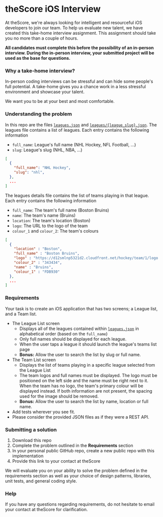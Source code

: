 # theScore iOS Interview
At theScore, we're always looking for intelligent and resourceful iOS developers to join our team. To help us evaluate new talent, we have created this take-home interview assignment. This assignment should take you no more than a couple of hours.

**All candidates must complete this before the possibility of an in-person interview. During the in-person interview, your submitted project will be used as the base for questions.**

### Why a take-home interview?
In-person coding interviews can be stressful and can hide some people's full potential. A take-home gives you a chance work in a less stressful environment and showcase your talent.

We want you to be at your best and most comfortable.

### Understanding the problem
In this repo are the files [`leagues.json`](leagues.json) and [`leagues/{league_slug}.json`](leagues/nhl.json).
The leagues file contains a list of leagues. Each entry contains the following information
* `full_name`: League's full name (NHL Hockey, NFL Football, ...)
* `slug`: League's slug (NHL, NBA, ...)

```json
[
  {
    "full_name": "NHL Hockey",
    "slug": "nhl",
  },
  ...
]
```

The leagues details file contains the list of teams playing in that league. Each entry contains the following information
* `full_name`: The team's full name (Boston Bruins)
* `name`: The team's name (Bruins)
* `location`: The team's location (Boston)
* `logo`: The URL to the logo of the team
* `colour_1` and `colour_2`: The team's colours

```json
[
  {
    "location" : "Boston",
    "full_name" : "Boston Bruins",
    "logo" : "https://d12smlnp5321d2.cloudfront.net/hockey/team/1/logo.png",
    "colour_2" : "343434",
    "name" : "Bruins",
    "colour_1" : "FDB930"
  },
  ...
]
```

### Requirements
Your task is to create an iOS application that has two screens; a League list, and a Team list.

* The League List screen
    * Displays all of the leagues contained within [`leagues.json`](/leagues.json) in alphabetical order (based on the `full_name`)
    * Only full names should be displayed for each league.
    * When the user taps a league it should launch the league's teams list page
    * **Bonus:** Allow the user to search the list by slug or full name.
* The Team List screen
    * Displays the list of teams playing in a specific league selected from the League List
    * The team logos and full names must be displayed. The logo must be positioned on the left side and the name must be right next to it. When the team has no logo, the team's primary colour will be displayed instead. If both information are not present, the spacing used for the image should be removed.
    * **Bonus:** Allow the user to search the list by name, location or full name.
* Add tests wherever you see fit.
* Please consider the provided JSON files as if they were a REST API.

### Submitting a solution
1. Download this repo
2. Complete the problem outlined in the **Requirements** section
3. In your personal public GitHub repo, create a new public repo with this implementation
4. Provide this link to your contact at theScore

We will evaluate you on your ability to solve the problem defined in the requirements section as well as your choice of design patterns, libraries, unit tests, and general coding style.

### Help
If you have any questions regarding requirements, do not hesitate to email your contact at theScore for clarification.